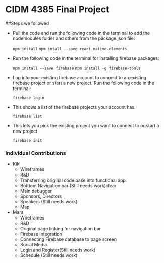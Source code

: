 # CIDM 4385 Final Project

##Steps we followed
* Pull the code and run the following code in the terminal to add the nodemodules folder and others from the package.json file:

    `npm install`
    `npm intall --save react-native-elements`

* Run the following code in the terminal for installing firebase packages:

    `npm install --save firebase`
    `npm install -g firebase-tools`

* Log into your existing firebase account to connect to an existing firebase project or start a new project. Run the following code in the terminal:

    `firebase login`

* This shows a list of the firebase projects your account has.

    `firebase list`

* This lets you pick the existing project you want to connect to or start a new project

    `firebase init`


### Individual Contributions
* Kiki
    * Wireframes
    * R&D
    * Transferring original code base into functional app.
    * Botttom Navigation bar (Still needs work)clear
    * Main debugger
    * Sponsors, Directors
    * Speakers (Still needs work)
    * Map
* Mara
    * Wireframes
    * R&D
    * Original page linking for navigation bar
    * Firebase Integration
    * Connecting Firebase database to page screen
    * Social Media
    * Login and Register(Still needs work)
    * Schedule (Still needs work)